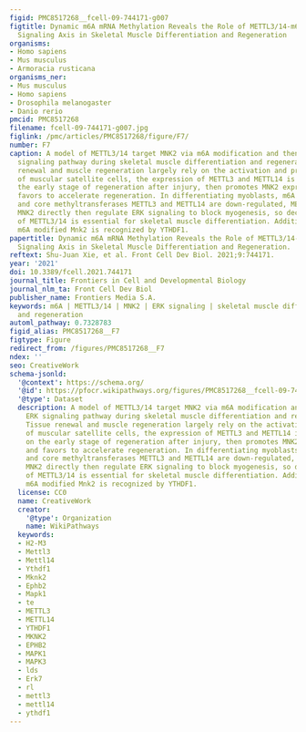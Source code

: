 ```yaml
---
figid: PMC8517268__fcell-09-744171-g007
figtitle: Dynamic m6A mRNA Methylation Reveals the Role of METTL3/14-m6A-MNK2-ERK
  Signaling Axis in Skeletal Muscle Differentiation and Regeneration
organisms:
- Homo sapiens
- Mus musculus
- Armoracia rusticana
organisms_ner:
- Mus musculus
- Homo sapiens
- Drosophila melanogaster
- Danio rerio
pmcid: PMC8517268
filename: fcell-09-744171-g007.jpg
figlink: /pmc/articles/PMC8517268/figure/F7/
number: F7
caption: A model of METTL3/14 target MNK2 via m6A modification and then modulate ERK
  signaling pathway during skeletal muscle differentiation and regeneration. Tissue
  renewal and muscle regeneration largely rely on the activation and proliferation
  of muscular satellite cells, the expression of METTL3 and METTL14 is increased on
  the early stage of regeneration after injury, then promotes MNK2 expression and
  favors to accelerate regeneration. In differentiating myoblasts, m6A modification
  and core methyltransferases METTL3 and METTL14 are down-regulated, METTL3/14 target
  MNK2 directly then regulate ERK signaling to block myogenesis, so decreased expression
  of METTL3/14 is essential for skeletal muscle differentiation. Additionally, the
  m6A modified Mnk2 is recognized by YTHDF1.
papertitle: Dynamic m6A mRNA Methylation Reveals the Role of METTL3/14-m6A-MNK2-ERK
  Signaling Axis in Skeletal Muscle Differentiation and Regeneration.
reftext: Shu-Juan Xie, et al. Front Cell Dev Biol. 2021;9:744171.
year: '2021'
doi: 10.3389/fcell.2021.744171
journal_title: Frontiers in Cell and Developmental Biology
journal_nlm_ta: Front Cell Dev Biol
publisher_name: Frontiers Media S.A.
keywords: m6A | METTL3/14 | MNK2 | ERK signaling | skeletal muscle differentiation
  and regeneration
automl_pathway: 0.7328783
figid_alias: PMC8517268__F7
figtype: Figure
redirect_from: /figures/PMC8517268__F7
ndex: ''
seo: CreativeWork
schema-jsonld:
  '@context': https://schema.org/
  '@id': https://pfocr.wikipathways.org/figures/PMC8517268__fcell-09-744171-g007.html
  '@type': Dataset
  description: A model of METTL3/14 target MNK2 via m6A modification and then modulate
    ERK signaling pathway during skeletal muscle differentiation and regeneration.
    Tissue renewal and muscle regeneration largely rely on the activation and proliferation
    of muscular satellite cells, the expression of METTL3 and METTL14 is increased
    on the early stage of regeneration after injury, then promotes MNK2 expression
    and favors to accelerate regeneration. In differentiating myoblasts, m6A modification
    and core methyltransferases METTL3 and METTL14 are down-regulated, METTL3/14 target
    MNK2 directly then regulate ERK signaling to block myogenesis, so decreased expression
    of METTL3/14 is essential for skeletal muscle differentiation. Additionally, the
    m6A modified Mnk2 is recognized by YTHDF1.
  license: CC0
  name: CreativeWork
  creator:
    '@type': Organization
    name: WikiPathways
  keywords:
  - H2-M3
  - Mettl3
  - Mettl14
  - Ythdf1
  - Mknk2
  - Ephb2
  - Mapk1
  - te
  - METTL3
  - METTL14
  - YTHDF1
  - MKNK2
  - EPHB2
  - MAPK1
  - MAPK3
  - lds
  - Erk7
  - rl
  - mettl3
  - mettl14
  - ythdf1
---
```

